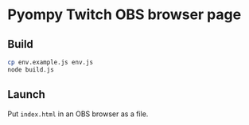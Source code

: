 # Pyompy Twitch OBS browser page

## Build

```sh
cp env.example.js env.js
node build.js
```

## Launch

Put `index.html` in an OBS browser as a file.
